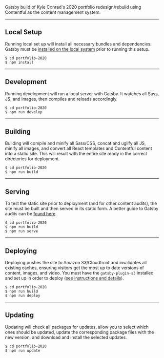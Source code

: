 Gatsby build of Kyle Conrad's 2020 portfolio redesign/rebuild using Contentful as the content management system.

---

## Local Setup
Running local set up will install all necessary bundles and dependencies. Gatsby must be [installed on the local system](https://www.gatsbyjs.org/tutorial/part-zero/) prior to running this setup.
    
    $ cd portfolio-2020
    $ npm install

---

## Development
Running development will run a local server with Gatsby. It watches all Sass, JS, and images, then compiles and reloads accordingly.

	$ cd portfolio-2020
	$ npm run develop

---

## Building
Building will compile and minify all Sass/CSS, concat and uglify all JS, minify all images, and convert all React templates and Contentful content into a static site. This will result with the entire site ready in the correct directories for deployment.

    $ cd portfolio-2020
    $ npm run build

---

## Serving
To test the static site prior to deployment (and for other content audits), the site must be built and then served in its static form. A better guide to Gatsby audits can be [found here](https://www.gatsbyjs.org/tutorial/part-eight/).

    $ cd portfolio-2020
    $ npm run build
    $ npm run serve

---

## Deploying
Deploying pushes the site to Amazon S3/Cloudfront and invalidates all existing caches, ensuring visitors get the most up to date versions of content, images, and video. You must have the `gatsby-plugin-s3` installed and set up in order to deploy ([see instructions and details](https://www.gatsbyjs.org/packages/gatsby-plugin-s3/)).

    $ cd portfolio-2020
    $ npm run build
    $ npm run deploy

---

## Updating
Updating will check all packages for updates, allow you to select which ones should be updated, update the corresponding package files with the new version, and download and install the selected updates.

    $ cd portfolio-2020
    $ npm run update
